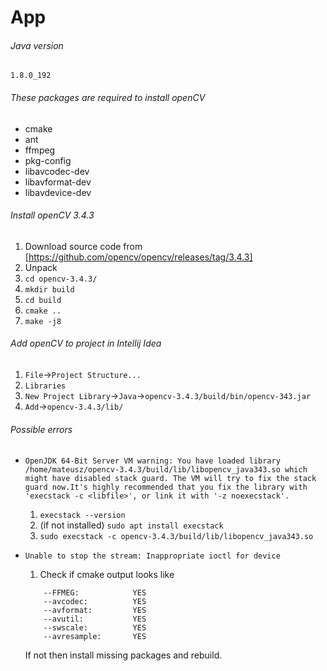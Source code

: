 # App

###### Java version
`1.8.0_192`

###### These packages are required to install openCV
* cmake
* ant
* ffmpeg
* pkg-config
* libavcodec-dev
* libavformat-dev
* libavdevice-dev

###### Install openCV 3.4.3
1. Download source code from [https://github.com/opencv/opencv/releases/tag/3.4.3]
2. Unpack
3. `cd opencv-3.4.3/`
4. `mkdir build`
5. `cd build`
6. `cmake ..`
7. `make -j8`

###### Add openCV to project in Intellij Idea
1. `File`->`Project Structure...`
2. `Libraries`
3. `New Project Library`->`Java`->`opencv-3.4.3/build/bin/opencv-343.jar `
4. `Add`->`opencv-3.4.3/lib/`

###### Possible errors
- `OpenJDK 64-Bit Server VM warning: You have loaded library /home/mateusz/opencv-3.4.3/build/lib/libopencv_java343.so which might have disabled stack guard. The VM will try to fix the stack guard now.It's highly recommended that you fix the library with 'execstack -c <libfile>', or link it with '-z noexecstack'.`
    1. `execstack --version`
    2. (if not installed) `sudo apt install execstack`
    3. `sudo execstack -c opencv-3.4.3/build/lib/libopencv_java343.so`
    
- `Unable to stop the stream: Inappropriate ioctl for device`
    1. Check if cmake output looks like
    ```
        --FFMEG:            YES
        --avcodec:          YES
        --avformat:         YES
        --avutil:           YES
        --swscale:          YES
        --avresample:       YES
    ```
    If not then install missing packages and rebuild. 